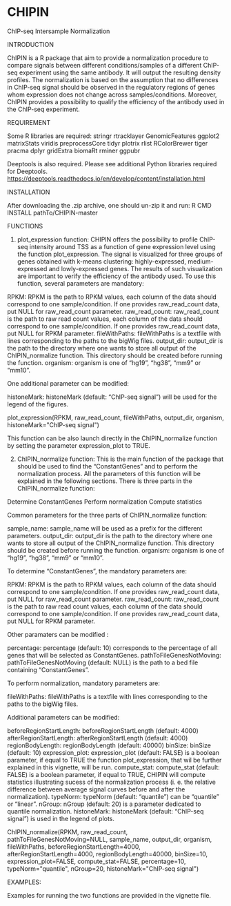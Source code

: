 # CHIPIN
ChIP-seq Intersample Normalization

INTRODUCTION

ChIPIN is a R package that aim to provide a normalization procedure to compare signals between different conditions/samples of a different ChIP-seq experiment using the same antibody. It will output the resulting density profiles. The normalization is based on the assumption that no differences in ChIP-seq signal should be observed in the regulatory regions of genes whom expression does not change across samples/conditions. Moreover, ChIPIN provides a possibility to qualify the efficiency of the antibody used in the ChIP-seq experiment. 


REQUIREMENT

Some R libraries are required:
stringr
rtracklayer
GenomicFeatures
ggplot2
matrixStats
viridis
preprocessCore
tidyr
plotrix
rlist
RColorBrewer
tiger
pracma
dplyr
gridExtra
biomaRt
rminer
ggpubr




Deeptools is also required.
Please see additional Python libraries required for Deeptools.
https://deeptools.readthedocs.io/en/develop/content/installation.html


INSTALLATION

After downloading the .zip archive, one should un-zip it and run: 
R CMD INSTALL pathTo/CHIPIN-master

FUNCTIONS

1. plot_expression function: CHIPIN offers the possibility to profile ChIP-seq intensity around TSS as a function of gene expression level using the function plot_expression. The signal is visualized for three groups of genes obtained with k-means clustering: highly-expressed, medium-expressed and lowly-expressed genes. The results of such visualization are important to verify the efficiency of the antibody used. To use this function, several parameters are mandatory:

RPKM: RPKM is the path to RPKM values, each column of the data should correspond to one sample/condition. If one provides raw_read_count data, put NULL for raw_read_count parameter.
raw_read_count: raw_read_count is the path to raw read count values, each column of the data should correspond to one sample/condition. If one provides raw_read_count data, put NULL for RPKM parameter.
fileWithPaths: fileWithPaths is a textfile with lines corresponding to the paths to the bigWig files.
output_dir: output_dir is the path to the directory where one wants to store all output of the ChIPIN_normalize function. This directory should be created before running the function.
organism: organism is one of “hg19”, “hg38”, “mm9” or “mm10”.

One additional parameter can be modified:

histoneMark: histoneMark (default: “ChIP-seq signal”) will be used for the legend of the figures.

plot_expression(RPKM, raw_read_count, fileWithPaths, output_dir, organism, histoneMark="ChIP-seq signal")

This function can be also launch directly in the ChIPIN_normalize function by setting the parameter expression_plot to TRUE.



2. ChIPIN_normalize function: This is the main function of the package that should be used to find the “ConstantGenes” and to perform the normalization process. All the parameters of this function will be explained in the following sections. There is three parts in the ChIPIN_normalize function:

Determine ConstantGenes
Perform normalization
Compute statistics

Common parameters for the three parts of ChIPIN_normalize function:

sample_name: sample_name will be used as a prefix for the different parameters.
output_dir: output_dir is the path to the directory where one wants to store all output of the ChIPIN_normalize function. This directory should be created before running the function.
organism: organism is one of “hg19”, “hg38”, “mm9” or “mm10”.

To determine “ConstantGenes”, the mandatory parameters are:

RPKM: RPKM is the path to RPKM values, each column of the data should correspond to one sample/condition. If one provides raw_read_count data, put NULL for raw_read_count parameter.
raw_read_count: raw_read_count is the path to raw read count values, each column of the data should correspond to one sample/condition. If one provides raw_read_count data, put NULL for RPKM parameter.

Other paramaters can be modified :

percentage: percentage (default: 10) corresponds to the percentage of all genes that will be selected as ConstantGenes.
pathToFileGenesNotMoving: pathToFileGenesNotMoving (default: NULL) is the path to a bed file containing “ConstantGenes”.

To perform normalization, mandatory parameters are:

fileWithPaths: fileWithPaths is a textfile with lines corresponding to the paths to the bigWig files.

Additional parameters can be modified:

beforeRegionStartLength: beforeRegionStartLength (default: 4000)
afterRegionStartLength: afterRegionStartLength (default: 4000)
regionBodyLength: regionBodyLength (default: 40000)
binSize: binSize (default: 10) 
expression_plot: expression_plot (default: FALSE) is a boolean parameter, if equal to TRUE the function plot_expression, that wil be further explained in this vignette, will be run.
compute_stat: compute_stat (default: FALSE) is a boolean parameter, if equal to TRUE, CHIPIN will compute statistics illustrating sucess of the normalization process (i. e. the relative difference between average signal curves before and after the normalization).
typeNorm: typeNorm (default: “quantile”) can be “quantile” or “linear”.
nGroup: nGroup (default: 20) is a parameter dedicated to quantile normalization.
histoneMark: histoneMark (default: “ChIP-seq signal”) is used in the legend of plots.

ChIPIN_normalize(RPKM, raw_read_count, pathToFileGenesNotMoving=NULL, sample_name, output_dir, organism, fileWithPaths, beforeRegionStartLength=4000, afterRegionStartLength=4000, regionBodyLength=40000, binSize=10, expression_plot=FALSE, compute_stat=FALSE, percentage=10, typeNorm="quantile", nGroup=20, histoneMark="ChIP-seq signal")



EXAMPLES: 

Examples for running the two functions are provided in the vignette file. 


